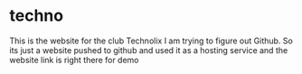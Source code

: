 # techno
This is the website for the club Technolix 
I am trying to figure out Github. 
So its just a website pushed to github and used it as a hosting service and the website link is right there for demo
